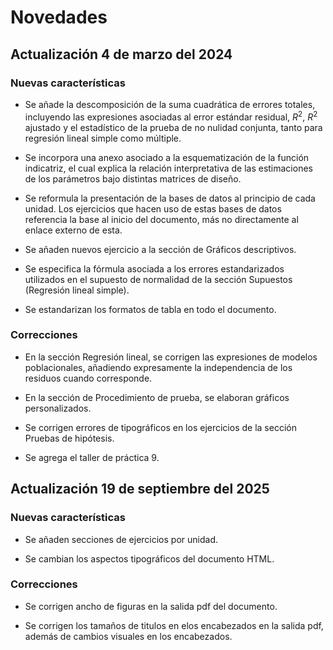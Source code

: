 # Novedades

## Actualización 4 de marzo del 2024

### Nuevas características

-   Se añade la descomposición de la suma cuadrática de errores totales, incluyendo las expresiones asociadas al error estándar residual, $R^2$, $R^2$ ajustado y el estadístico de la prueba de no nulidad conjunta, tanto para regresión lineal simple como múltiple.

-   Se incorpora una anexo asociado a la esquematización de la función indicatriz, el cual explica la relación interpretativa de las estimaciones de los parámetros bajo distintas matrices de diseño.

-   Se reformula la presentación de la bases de datos al principio de cada unidad. Los ejercicios que hacen uso de estas bases de datos referencia la base al inicio del documento, más no directamente al enlace externo de esta.

-   Se añaden nuevos ejercicio a la sección de Gráficos descriptivos.

-   Se especifica la fórmula asociada a los errores estandarizados utilizados en el supuesto de normalidad de la sección Supuestos (Regresión lineal simple).

-   Se estandarizan los formatos de tabla en todo el documento.

### Correcciones

-   En la sección Regresión lineal, se corrigen las expresiones de modelos poblacionales, añadiendo expresamente la independencia de los residuos cuando corresponde.

-   En la sección de Procedimiento de prueba, se elaboran gráficos personalizados.

-   Se corrigen errores de tipográficos en los ejercicios de la sección Pruebas de hipótesis.

-   Se agrega el taller de práctica 9.

## Actualización 19 de septiembre del 2025

### Nuevas características

- Se añaden secciones de ejercicios por unidad.

- Se cambian los aspectos tipográficos del documento HTML.

### Correcciones

- Se corrigen ancho de figuras en la salida pdf del documento.

- Se corrigen los tamaños de titulos en elos encabezados en la salida pdf, además de cambios visuales en los encabezados.